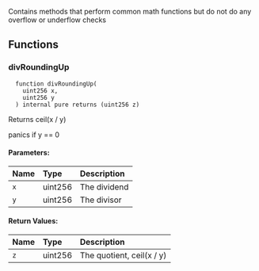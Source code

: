 Contains methods that perform common math functions but do not do any overflow or underflow checks


## Functions
### divRoundingUp
```solidity
  function divRoundingUp(
    uint256 x,
    uint256 y
  ) internal pure returns (uint256 z)
```
Returns ceil(x / y)

panics if y == 0

#### Parameters:
| Name | Type | Description                                                          |
| :--- | :--- | :------------------------------------------------------------------- |
|`x` | uint256 | The dividend
|`y` | uint256 | The divisor

#### Return Values:
| Name                           | Type          | Description                                                                  |
| :----------------------------- | :------------ | :--------------------------------------------------------------------------- |
|`z`| uint256 | The quotient, ceil(x / y)
